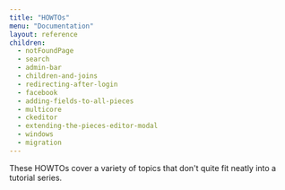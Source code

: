 ```yaml
---
title: "HOWTOs"
menu: "Documentation"
layout: reference
children:
  - notFoundPage
  - search
  - admin-bar
  - children-and-joins
  - redirecting-after-login
  - facebook
  - adding-fields-to-all-pieces
  - multicore
  - ckeditor
  - extending-the-pieces-editor-modal
  - windows
  - migration
---
```


These HOWTOs cover a variety of topics that don't quite fit neatly into a tutorial series.
